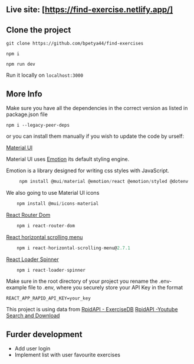 ## Live site: [https://find-exercise.netlify.app/]
## Clone the project

`git clone https://github.com/bpetya44/find-exercises`

`npm i`

`npm run dev`

Run it locally on `localhost:3000`

## More Info

Make sure you have all the dependencies in the correct version as listed in package.json file

`npm i --legacy-peer-deps`

or you can install them manually if you wish to update the code by urself:

[Material UI](https://mui.com/material-ui/getting-started/installation/)

Material UI uses [Emotion](https://emotion.sh/docs/introduction) its default styling engine.

Emotion is a library designed for writing css styles with JavaScript.

```js
     npm install @mui/material @emotion/react @emotion/styled @dotenv
```

We also going to use Material UI icons

```js
    npm install @mui/icons-material
```

[React Router Dom](https://www.npmjs.com/package/react-router-dom)

```js
    npm i react-router-dom
```

[React horizontal scrolling menu](https://www.npmjs.com/package/react-horizontal-scrolling-menu)

```js
    npm i react-horizontal-scrolling-menu@2.7.1
```

[React Loader Spinner](https://www.npmjs.com/package/react-loader-spinner)

```js
    npm i react-loader-spinner
```

Make sure in the root directory of your project you rename the .env-example file to .env,
where you securely store your API Key in the format

`REACT_APP_RAPID_API_KEY=your_key`

This project is using data from
[RpidAPI - ExerciseDB](https://rapidapi.com/justin-WFnsXH_t6/api/exercisedb/)
[RpidAPI -Youtube Search and Download](https://rapidapi.com/h0p3rwe/api/youtube-search-and-download)

## Furder development

- Add user login
- Implement list with user favourite exercises
